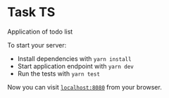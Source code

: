 # Task TS
Application of todo list

To start your server:

  * Install dependencies with `yarn install`
  * Start application endpoint with `yarn dev`
  * Run the tests with `yarn test`

Now you can visit [`localhost:8080`](http://localhost:8080) from your browser.

